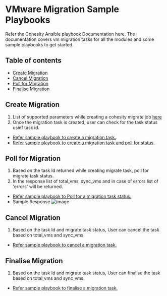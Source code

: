 # VMware Migration Sample Playbooks

Refer the Cohesity Ansible playbook Documentation here. The documentation covers vm migration tasks for all the modules and some sample playbooks to get started.

## Table of contents

 - [Create Migration](https://github.com/cohesity/ansible-collection/blob/main/playbooks/vmware-workflow/migration/README.md#create-migration)
 - [Cancel Migration](https://github.com/cohesity/ansible-collection/blob/main/playbooks/vmware-workflow/migration/README.md#cancel-migration)
 - [Poll for Migration](https://github.com/cohesity/ansible-collection/blob/main/playbooks/vmware-workflow/migration/README.md#poll-migration)
 - [Finalise Migration](https://github.com/cohesity/ansible-collection/blob/main/playbooks/vmware-workflow/migration/README.md#finalise-migration)

## <a name="create-migration"></a> Create Migration

1) List of supported parameters while creating a cohesity migrate job [here](https://github.com/cohesity/ansible-collection/blob/main/docs/modules/cohesity_migrate_vm.rst)
2) Once the migration task is created, user can check for the task status usinf task id.

* [Refer sample playbook to create a migration task.](https://github.com/cohesity/ansible-collection/blob/main/playbooks/vmware-workflow/migration/create_vm_migration.yml).
* [Refer sample playbook to create a migration task and poll for status](https://github.com/cohesity/ansible-collection/blob/main/playbooks/vmware-workflow/migration/migrate_task.yml).

## <a name="poll-migration"></a>Poll for Migration

1) Based on the task Id returned while creating migrate task, poll for migrate task status.
2) In the response list of total_vms, sync_vms and in case of errors list of 'errors' will be returned.

* [Refer sample playbook to Poll for a migration task status.](https://github.com/cohesity/ansible-collection/blob/main/playbooks/vmware-workflow/migration/get_migration_status.yml#poll-migration)
* Sample Response
  ![image](https://user-images.githubusercontent.com/62049303/220300735-5b3f1881-6c84-48ea-a888-ff46bf6d263e.png)

## <a name="cancel-migration"></a> Cancel Migration

1) Based on the task Id and migrate task status, User can cancel the task based on total_vms and sync_vms.

* [Refer sample playbook to cancel a migration task.](https://github.com/cohesity/ansible-collection/blob/main/playbooks/vmware-workflow/migration/cancel_migration.yml#cancel-migration)

## <a name="finalise-migration"></a> Finalise Migration

1) Based on the task Id and migrate task status, User can finalise the task based on total_vms and sync_vms.

* [Refer sample playbook to finalise a migration task.](https://github.com/cohesity/ansible-collection/blob/main/playbooks/vmware-workflow/migration/finalize_migration.yml#finalise-migration)
